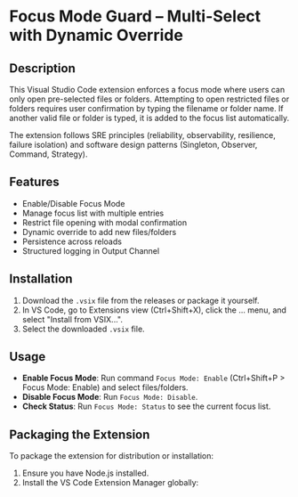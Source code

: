 # Focus Mode Guard – Multi-Select with Dynamic Override

## Description

This Visual Studio Code extension enforces a focus mode where users can only open pre-selected files or folders. Attempting to open restricted files or folders requires user confirmation by typing the filename or folder name. If another valid file or folder is typed, it is added to the focus list automatically.

The extension follows SRE principles (reliability, observability, resilience, failure isolation) and software design patterns (Singleton, Observer, Command, Strategy).

## Features

- Enable/Disable Focus Mode
- Manage focus list with multiple entries
- Restrict file opening with modal confirmation
- Dynamic override to add new files/folders
- Persistence across reloads
- Structured logging in Output Channel

## Installation

1. Download the `.vsix` file from the releases or package it yourself.
2. In VS Code, go to Extensions view (Ctrl+Shift+X), click the ... menu, and select "Install from VSIX...".
3. Select the downloaded `.vsix` file.

## Usage

- **Enable Focus Mode**: Run command `Focus Mode: Enable` (Ctrl+Shift+P > Focus Mode: Enable) and select files/folders.
- **Disable Focus Mode**: Run `Focus Mode: Disable`.
- **Check Status**: Run `Focus Mode: Status` to see the current focus list.

## Packaging the Extension

To package the extension for distribution or installation:

1. Ensure you have Node.js installed.
2. Install the VS Code Extension Manager globally: